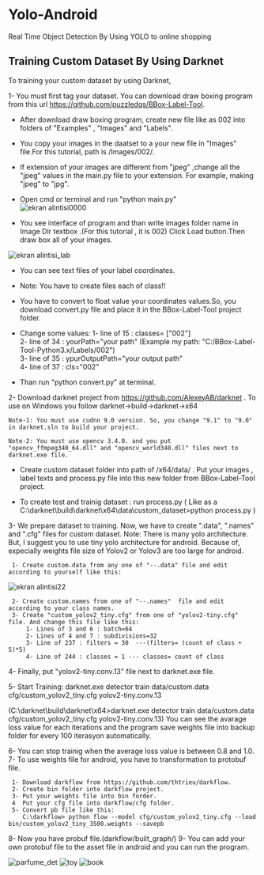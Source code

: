 # Yolo-Android
Real Time Object Detection By Using YOLO to online shopping

## Training Custom Dataset By Using Darknet

To training your custom dataset by using Darknet,

1- You must first tag your dataset. You can download draw boxing program from this url https://github.com/puzzledqs/BBox-Label-Tool.

  - After download draw boxing program, create new file like as 002 into folders of "Examples" , "Images" and "Labels". 
  - You copy your images in the daatset to a your new file in "Images" file.For this tutorial, path is /Images/002/.
  - If extension of your images are different from "jpeg" ,change all the "jpeg" values in the main.py file to your extension. For example,
  making "jpeg" to "jpg".
  
  - Open cmd or terminal and run "python main.py"  
  ![ekran alintisi0000](https://user-images.githubusercontent.com/38051809/40126494-1d917fda-5936-11e8-9ff7-68311bbc85f2.PNG)

  - You see interface of program and than write images folder name in Image Dir textbox .(For this tutorial , it is 002) Click Load button.Then draw box  all of your images.
  
  ![ekran alintisi_lab](https://user-images.githubusercontent.com/38051809/40127198-8660337a-5937-11e8-9c54-a585a0e8af53.PNG)
  
  - You can see text files of your label coordinates.
  
  - Note: You have to create files each of class!!
  - You have to convert to float value your coordinates values.So, you download convert.py file and place it in the BBox-Label-Tool project folder.
  
  - Change some values:
       1- line of 15 : classes= ["002"]     
       2- line of 34 : yourPath="your path" (Example my path: "C:/BBox-Label-Tool-Python3.x/Labels/002")     
       3- line of 35 : ypurOutputPath="your output path"     
       4- line of 37 : cls="002"
     
  - Than run "python convert.py"  at terminal.

  
 2- Download darknet project from https://github.com/AlexeyAB/darknet .
    To use on Windows you follow darknet->build->darknet->x64
    
    Note-1: You must use cudnn 9.0 version. So, you change "9.1" to "9.0" in darknet.sln to build your project. 
    
    Note-2: You must use opencv 3.4.0. and you put "opencv_ffmpeg340_64.dll" and "opencv_world340.dll" files next to darknet.exe file.
    
  - Create  custom dataset folder into path of /x64/data/ . Put your images , label texts and process.py file into this new folder from   BBox-Label-Tool project.
  
  - To create test and trainig dataset : run process.py ( Like as a C:\darknet\build\darknet\x64\data\custom_dataset>python process.py )
  
 3- We prepare dataset to training. Now, we have to create ".data", ".names" and ".cfg" files for custom dataset. 
    Note: There is many yolo architecture. But, I suggest you to use tiny yolo architecture for android. Because of, expecially  weights file size of  Yolov2 or Yolov3 are too large for android.
     
     1- Create custom.data from any one of "--.data" file and edit according to yourself like this:

 ![ekran alintisi22](https://user-images.githubusercontent.com/38051809/40129848-08e15d32-593e-11e8-8fca-4c8d99eff362.PNG)
    
     
     2- Create custom.names from one of "--.names"  file and edit according to your class names.
     3- Create "custom_yolov2_tiny.cfg" from one of "yolov2-tiny.cfg" file. And change this file like this:
         1- Lines of 3 and 6 : batch=64
         2- Lines of 4 and 7 : subdivisions=32
         3- Line of 237 : filters = 30  ---(filters= (count of class + 5)*5)
         4- Line of 244 : classes = 1 --- classes= count of class
         
 4- Finally, put "yolov2-tiny.conv.13" file  next to  darknet.exe file. 
 
 5- Start Training: darknet.exe detector train data/custom.data cfg/custom_yolov2_tiny.cfg yolov2-tiny.conv.13
 
(C:\darknet\build\darknet\x64>darknet.exe detector train data/custom.data cfg/custom_yolov2_tiny.cfg yolov2-tiny.conv.13)
  You can see the avarage loss value for each iterations and the program save weights file into backup folder for every 100 iterasyon automatically.
  
 6- You can stop trainig when the average loss value is between 0.8 and 1.0.
 7- To use weights file for android, you have to transformation to protobuf file. 
     
     1- Download darkflow from https://github.com/thtrieu/darkflow.
     2- Create bin folder into darkflow project.
     3- Put your weights file into bin forder.
     4  Put your cfg file into darkflow/cfg folder. 
     5- Convert pb file like this:
        C:\darkflow> python flow --model cfg/custom_yolov2_tiny.cfg --load bin/custom_yolov2_tiny_3500.weights --savepb
 
 8- Now you have probuf file.(darkflow/built_graph/)
 9- You can add your own protobuf file to the asset file in android and you can run the program.
           
      

![parfume_det](https://user-images.githubusercontent.com/38051809/40131661-409c0cd6-5943-11e8-9dee-f4388a52bc3e.jpg)
![toy](https://user-images.githubusercontent.com/38051809/44819004-c24c8f00-abf3-11e8-94f5-14ac86a68e21.jpg)
![book](https://user-images.githubusercontent.com/38051809/44819006-c4aee900-abf3-11e8-86cf-7351b9a1d743.jpg)
  
       
         
        
  



  
